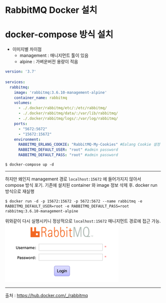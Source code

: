 # RabbitMQ Docker 설치

# docker-compose 방식 설치 
- 이미지별 차이점
  - management : 매니지먼트 툴이 있음
  - alpine : 가벼운버전 용량이 적음

```yaml
version: '3.7'

services:
  rabbitmq:
    image: 'rabbitmq:3.6.10-management-alpine' 
    container_name: rabbitmq
    volumes:
      - ./.docker/rabbitmq/etc/:/etc/rabbitmq/
      - ./.docker/rabbitmq/data/:/var/lib/rabbitmq/
      - ./.docker/rabbitmq/logs/:/var/log/rabbitmq/
    ports:
      - "5672:5672"
      - "15672:15672"
    environment:
      RABBITMQ_ERLANG_COOKIE: "RabbitMQ-My-Cookies" #Ealang Cookie 설정 (클러스터 구축시 필요)
      RABBITMQ_DEFAULT_USER: "root" #admin password
      RABBITMQ_DEFAULT_PASS: "root" #admin password
```

```shell
$ docker-compose up -d
```

---
하지만 왜인지 management 경로 ```localhost:15672```  에 들어가지지 않아서 compose 방식 포기.
기존에 설치된 container 와 image 정보 삭제 후. docker run 방식으로 재실행

```shell
$ docker run -d -p 15672:15672 -p 5672:5672 --name rabbitmq -e RABBITMQ_DEFAULT_USER=root -e RABBITMQ_DEFAULT_PASS=root rabbitmq:3.6.10-management-alpine
```

위와같이 다시 실행시키니 정상적으로 ```localhost:15672``` 매니지먼트 경로에 접근 가능.
![사진](managementPage.png)


---
출처 : https://hub.docker.com/_/rabbitmq